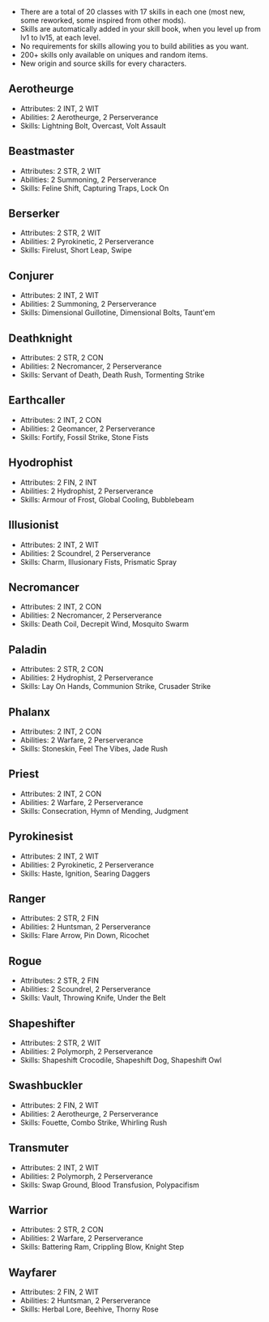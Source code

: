 - There are a total of 20 classes with 17 skills in each one (most new, some reworked, some inspired from other mods).
- Skills are automatically added in your skill book, when you level up from lv1 to lv15, at each level.
- No requirements for skills allowing you to build abilities as you want.
- 200+ skills only available on uniques and random items.
- New origin and source skills for every characters.

## Aerotheurge

- Attributes: 2 INT, 2 WIT
- Abilities: 2 Aerotheurge, 2 Perserverance
- Skills: Lightning Bolt, Overcast, Volt Assault

## Beastmaster

- Attributes: 2 STR, 2 WIT
- Abilities: 2 Summoning, 2 Perserverance
- Skills: Feline Shift, Capturing Traps, Lock On

## Berserker

- Attributes: 2 STR, 2 WIT
- Abilities: 2 Pyrokinetic, 2 Perserverance
- Skills: Firelust, Short Leap, Swipe

## Conjurer

- Attributes: 2 INT, 2 WIT
- Abilities: 2 Summoning, 2 Perserverance
- Skills: Dimensional Guillotine, Dimensional Bolts, Taunt'em

## Deathknight

- Attributes: 2 STR, 2 CON
- Abilities: 2 Necromancer, 2 Perserverance
- Skills: Servant of Death, Death Rush, Tormenting Strike

## Earthcaller

- Attributes: 2 INT, 2 CON
- Abilities: 2 Geomancer, 2 Perserverance
- Skills: Fortify, Fossil Strike, Stone Fists

## Hyodrophist

- Attributes: 2 FIN, 2 INT
- Abilities: 2 Hydrophist, 2 Perserverance
- Skills: Armour of Frost, Global Cooling, Bubblebeam

## Illusionist

- Attributes: 2 INT, 2 WIT
- Abilities: 2 Scoundrel, 2 Perserverance
- Skills: Charm, Illusionary Fists, Prismatic Spray

## Necromancer

- Attributes: 2 INT, 2 CON
- Abilities: 2 Necromancer, 2 Perserverance
- Skills: Death Coil, Decrepit Wind, Mosquito Swarm

## Paladin

- Attributes: 2 STR, 2 CON
- Abilities: 2 Hydrophist, 2 Perserverance
- Skills: Lay On Hands, Communion Strike, Crusader Strike

## Phalanx

- Attributes: 2 INT, 2 CON
- Abilities: 2 Warfare, 2 Perserverance
- Skills: Stoneskin, Feel The Vibes, Jade Rush

## Priest

- Attributes: 2 INT, 2 CON
- Abilities: 2 Warfare, 2 Perserverance
- Skills: Consecration, Hymn of Mending, Judgment

## Pyrokinesist

- Attributes: 2 INT, 2 WIT
- Abilities: 2 Pyrokinetic, 2 Perserverance
- Skills: Haste, Ignition, Searing Daggers

## Ranger

- Attributes: 2 STR, 2 FIN
- Abilities: 2 Huntsman, 2 Perserverance
- Skills: Flare Arrow, Pin Down, Ricochet

## Rogue

- Attributes: 2 STR, 2 FIN
- Abilities: 2 Scoundrel, 2 Perserverance
- Skills: Vault, Throwing Knife, Under the Belt

## Shapeshifter

- Attributes: 2 STR, 2 WIT
- Abilities: 2 Polymorph, 2 Perserverance
- Skills: Shapeshift Crocodile, Shapeshift Dog, Shapeshift Owl

## Swashbuckler

- Attributes: 2 FIN, 2 WIT
- Abilities: 2 Aerotheurge, 2 Perserverance
- Skills: Fouette, Combo Strike, Whirling Rush

## Transmuter

- Attributes: 2 INT, 2 WIT
- Abilities: 2 Polymorph, 2 Perserverance
- Skills: Swap Ground, Blood Transfusion, Polypacifism

## Warrior

- Attributes: 2 STR, 2 CON
- Abilities: 2 Warfare, 2 Perserverance
- Skills: Battering Ram, Crippling Blow, Knight Step

## Wayfarer

- Attributes: 2 FIN, 2 WIT
- Abilities: 2 Huntsman, 2 Perserverance
- Skills: Herbal Lore, Beehive, Thorny Rose